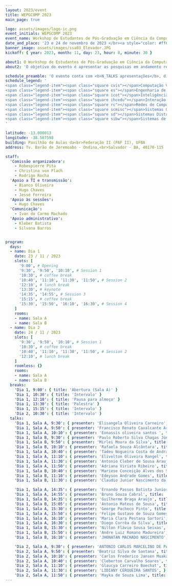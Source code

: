 ```yaml
---
layout: 2023/event
title: WEPGCOMP 2023
main_page: true

logo: assets/images/logo-ic.png
event_initials: WEPGCOMP 2023
event_name: Workshop de Estudantes de Pós-Graduação em Ciência da Computação do PGCOMP-UFBA
date_and_place: '23 e 24 de novembro de 2023 </br><a style="color: #ff6600;" href="http://www.igeo.ufba.br">Auditório do Instituto de Geociências - UFBA</a>'
banner_image: assets/images/ssa03_Elevador.JPG
kickoff: { year: 2023, month: 11, day: 23, hour: 8, minute: 30 }

about1: O Workshop de Estudantes de Pós-Graduação em Ciência da Computação – WEPGCOMP – é um evento anual organizado pelo Programa de Pós Graduação em Ciência da Computação (PGCOMP) da Universidade Federal da Bahia (UFBA).
about2: 'O objetivo do evento é apresentar as pesquisas em andamento realizadas pelos alunos de doutorado (a partir do segundo ano), bem como propiciar um ambiente de troca de conhecimento e congregação para toda a comunidade.'

schedule_preamble: 'O evento conta com <b>N_TALKS apresentações</b>, divididas em <b>N_SESSIONS sessões</b> ao longo de <b>N_DAYS dias</b>.<br>Os <b>slides</b> estarão disponíveis na <a style="font-weight: bold; color: #ff6600;" href="https://zenodo.org/communities/wepgcomp2023/">comunidade do PGCOMP no Zenodo</a>.'
schedule_legend: '
<span class="legend-item"><span class="square cvis"></span>Computação Visual</span>
<span class="legend-item"><span class="square es"></span>Engenharia de Software</span>
<span class="legend-item"><span class="square icot"></span>Inteligência Computacional e</span> <span class="legend-item">Otimização</span>
<span class="legend-item"><span class="square ihcedu"></span>Interação Humano-Computador</span> <span class="legend-item">e Informática e Educação</span>
<span class="legend-item"><span class="square rc"></span>Redes de Computadores</span>
<span class="legend-item"><span class="square scmisc"></span>Sistemas Computacionais</span>
<span class="legend-item"><span class="square sd"></span>Sistemas Distribuídos</span>
<span class="legend-item"><span class="square sibw"></span>Sistemas de Informação,</span> <span class="legend-item">Banco de Dados e Web</span>
'

latitude: -13.000013
longitude: -38.507598
building: Pavilhão de Aulas da<br>Federação II (PAF II), UFBA
address: Tv. Barão de Jeremoabo - Ondina,<br>Salvador - BA, 40170-115

staff:
  'Comissão organizadora':
    - Robespierre Pita
    - Christina von Flach
    - Rodrigo Rocha
  'Apoio a TI e transmissão':
    - Bianco Oliveira
    - Hugo Chaves
    - Jessé Ferreira
  'Apoio às sessões':
    - Hugo Chaves
  'Comunicação':
    - Ivan do Carmo Machado
  'Apoio administrativo':
    - Kleber Batista
    - Silvana Barros


program:
  days:
  - name: Dia 1
    date: 23 / 11 / 2023
    slots: [
      '9:00', # Opening
      '9:30', '9:50', '10:10', # Session 1
      '10:30', # coffee break
      '10:40', '11:10', '11:30', '11:50', # Session 2
      '12:10', # lunch break
      '13:30', # keynote
      '14:35', '14:55', # Session 3
      '15:15', # coffee break
      '15:30', '15:50', '16:10', '16:30', # Session 4
    ]
    rooms:
    - name: Sala A
    - name: Sala B
  - name: Dia 2
    date: 24 / 11 / 2023
    slots: [
      '9:30', '9:50', '10:10', # Session 1
      '10:30', # coffee break
      '10:40', '11:10', '11:30', '11:50', # Session 2
      '12:10', # lunch break
    ]
    roomless: {}
    rooms:
    - name: Sala A
    - name: Sala B
  breaks:
    'Dia 1, 9:00': { title: 'Abertura (Sala A)' }
    'Dia 1, 10:30': { title: 'Intervalo' }
    'Dia 1, 12:10': { title: 'Pausa para almoço' }
    'Dia 1, 13:30': { title: 'Palestra' }
    'Dia 1, 15:15': { title: 'Intervalo' }
    'Dia 2, 10:30': { title: 'Intervalo' }
  talks:
    'Dia 1, Sala A, 9:30': { presenter: 'Elisangela Oliveira Carneiro', title: 'Sistemas de Reputação baseados em Blockchain para ambientes IoT', advisor: 'Fabíola Gonçalves Pereira Greve', topic_abbr: 'sd', topic: 'SC: Sistemas Distribuídos (SD)', }
    'Dia 1, Sala A, 9:50': { presenter: 'Francisco Renato Cavalcante Araújo', title: 'Serviços Diferenciados em Redes Centradas na Informação', advisor: 'Leobino Nascimento Sampaio', topic_abbr: 'rc', topic: 'SC: Redes de Computadores (RC)', }
    'Dia 1, Sala A, 10:10': { presenter: 'Eonassis oliveira santos ', title: 'Restauração redes óticas EON em casos de desastres com falhas em cascata', advisor: 'Gustavo Bittencourt Figueiredo', topic_abbr: 'rc', topic: 'SC: Redes de Computadores (RC)', }
    'Dia 1, Sala B, 9:30': { presenter: 'Paulo Roberto Silva Chagas Júnior', }
    'Dia 1, Sala B, 9:50': { presenter: 'Mirlei Moura da Silva', title: 'Numerical and Time Series Distance', advisor: 'ROBESPIERRE DANTAS DA ROCHA PITA', topic_abbr: 'icot', topic: 'CA: Inteligência Computacional e Otimização (ICOT)', }
    'Dia 1, Sala B, 10:10': { presenter: 'Rafaela Souza Alcântara', title: 'Redução de artefatos metálicos em tomografias computadorizadas para área odontológica', advisor: 'ANTONIO LOPES APOLINARIO JUNIOR', topic_abbr: 'cvis', topic: 'CA: Computação Visual (CVIS)', }
    'Dia 1, Sala A, 10:40': { presenter: 'Tadeu Nogueira Costa de Andrade', title: 'Ferramentas de Estatísticas e de Inteligência Computacional para Análise do WCET em Arquiteturas Multi-core', advisor: 'George Marconi de Araujo Lima', coadvisor: 'Veronica Maria Cadena Lima', topic_abbr: 'scmisc', topic: 'SC: Sistemas Embarcados e de Tempo Real (SETR)', }
    'Dia 1, Sala A, 11:10': { presenter: 'Elivelton Oliveira Rangel', title: 'MODELAGEM COMPUTACIONAL DE ESPAÇOS URBANOS UTILIZANDO DADOS GEO-ESPACIAIS PARA SUPORTE À SISTEMAS DE GERENCIAMENTO DE  EMERGÊNCIAS', advisor: 'Maycon Leone Maciel Peixoto', coadvisor: 'Daniel Gouveia Costa', topic_abbr: 'scmisc', topic: 'CA: Sistemas de Informação, Banco de Dados e Web (SIBW)', }
    'Dia 1, Sala A, 11:30': { presenter: 'Antonio Cleber de Sousa Araujo', }
    'Dia 1, Sala A, 11:50': { presenter: 'Adriana Viriato Ribeiro', title: 'Enabling Plug-n-Play Security for Ambient Assisted-Living Applications', advisor: 'Leobino Nascimento Sampaio', topic_abbr: 'rc', topic: 'SC: Redes de Computadores (RC)', }
    'Dia 1, Sala B, 10:40': { presenter: 'Mariese Conceição Alves dos Santos', title: 'Offloading de Dados Veiculares na Edge Computing Através de Heterogêneas Redes ', advisor: 'Maycon Leone Maciel Peixoto', topic_abbr: 'icot', topic: 'CA: Inteligência Computacional e Otimização (ICOT)', }
    'Dia 1, Sala B, 11:10': { presenter: 'Edeyson Andrade Gomes', title: 'Uma abordagem baseada em ontologia para auxiliar a aplicação de princípios curriculares orientados a competências em recursos educacionais abertos.', advisor: 'Laís do Nascimento Salvador', topic_abbr: 'ihcedu', topic: 'CA: Interação Humano-Computador (IHC) e Informática e Educação (IEDU)', }
    'Dia 1, Sala B, 11:30': { presenter: 'Claudio Junior Nascimento da Silva', title: 'Sistemas de IoT Tolerante a Falhas com uso de IA e Blockchain', advisor: 'CASSIO VINICIUS SERAFIM PRAZERES', topic_abbr: 'sd', topic: 'IOT, IA, Blockchain e Tolerância a Falhas', }

    'Dia 1, Sala A, 14:35': { presenter: 'Ernando Passos Batista Junior', title: 'Solution based on deep neural networks to improve communication of reactive OpenFlow/SDN networks in Fog of Things data streams.', advisor: 'Cássio Prazeres', coadvisor: 'Gustavo Bittencourt', topic_abbr: 'sibw', topic: 'CA: Sistemas de Informação, Banco de Dados e Web (SIBW)', }
    'Dia 1, Sala A, 14:55': { presenter: 'Bruno Souza Cabral', title: 'Comparison of Generative and Sequence Labeling Methods for Portuguese Open Information Extraction', advisor: ' DANIELA BARREIRO CLARO ', coadvisor: 'Marlo Vieira dos Santos e Souza', topic_abbr: 'icot', topic: 'CA: Inteligência Computacional e Otimização (ICOT)', }
    'Dia 1, Sala B, 14:35': { presenter: 'Guilherme Braga Araújo', title: 'Explorando características de redes de dados nomeados para oferecer serviços na borda das redes para aplicações distribuídas por meio de redes veiculares.', advisor: 'Leobino Nascimento Sampaio', topic_abbr: 'rc', topic: 'SC: Redes de Computadores (RC)', }
    'Dia 1, Sala B, 15:05': { presenter: 'Antonio Mateus de Sousa', title: 'A NDN como proposta de aquitetura para a Internet do futuro baseada na Confiança', advisor: 'Leobino Nascimento Sampaio', topic_abbr: 'rc', topic: 'SC: Redes de Computadores (RC)', }
    'Dia 1, Sala A, 15:30': { presenter: 'George Pacheco Pinto', title: 'FoT-PDS: Towards Data Privacy in a Fog of Things', advisor: 'Cássio Serafim Prazeres', topic: 'CA: Internet das Coisas', }
    'Dia 1, Sala A, 15:50': { presenter: 'Felipe Gustavo de Souza Gomes', }
    'Dia 1, Sala A, 16:10': { presenter: 'Maria Clara Pestana Sartori', title: 'United for Humanity: Developing a Collaborative Model for Crowd Engagement in Crisis Recovery Campaigns', advisor: 'Vaninha Vieira', topic_abbr: 'sibw', topic: 'CA: Sistemas de Informação, Banco de Dados e Web (SIBW)', }
    'Dia 1, Sala A, 16:30': { presenter: 'Diego Corrêa da Silva', title: '{Exploiting Calibration Settings toward Fairness in Recommender Systems', advisor: 'Frederico Araújo Durão', topic_abbr: 'sibw', topic: 'CA: Sistemas de Informação, Banco de Dados e Web (SIBW)', }
    'Dia 1, Sala B, 15:30': { presenter: 'Nilton Flávio Sousa Seixas', title: 'A methodology for Data-Driven Decision Making  to improve 6G fronthaul systems.', advisor: 'Gustavo Figueiredo', topic_abbr: 'rc', topic: 'SC: Redes de Computadores (RC)', }
    'Dia 1, Sala B, 15:50': { presenter: 'Andre Luiz Romano Madureira', title: 'Otimizando Comunicações NDN em redes MANET', advisor: 'Leobino Nascimento Sampaio', topic_abbr: 'rc', topic: 'SC: Redes de Computadores (RC)', }
    'Dia 1, Sala B, 16:10': { presenter: 'JHONATAN MACHADO NASCIMENTO', }

    'Dia 2, Sala A, 9:30': { presenter: 'ANTONIO CARLOS MARCELINO DE PAULA', }
    'Dia 2, Sala A, 9:50': { presenter: 'Beatriz Silva de Santana', title: 'Exploring Psychological Safety in Software Engineering: Insights from Stack Exchange', advisor: 'MANOEL GOMES DE MENDONCA NETO', topic_abbr: 'es', topic: 'ESS: Engenharia de Software Experimental', }
    'Dia 2, Sala A, 10:10': { presenter: 'Carlos Frederico Jansen Muakad', title: 'Mapeamento de sites de pergunta e resposta: uma abordagem comparativa entre os principais sites existentes a luz da engenharia de software', advisor: 'Manoel Mendonça Neto', coadvisor: 'Glauco Carneiro', topic_abbr: 'es', topic: 'ESS: Engenharia de Software Experimental', }
    'Dia 2, Sala A, 10:40': { presenter: 'Cleberton Carvalho Soares', title: 'Modelo de maturidade em proteção de dados para adequação dos sistemas de software à Lei Geral de Proteção de Dados (LGPD)', advisor: 'Rita Suzana Pitangueira Maciel', topic_abbr: 'es', topic: 'ESS: Proteção de dados pessoais', }
    'Dia 2, Sala A, 11:10': { presenter: 'Glaucya Carreiro Boechat', title: 'Uma Investigação sobre Análise de Sentimentos e Categorização de Issues Reabertas do GitHub', advisor: 'Manoel Gomes de Mendonça Neto', coadvisor: 'Ivan do Carmo Machado', topic_abbr: 'es', topic: 'ESS: Medição, Mineração e Visualização de Software', }
    'Dia 2, Sala A, 11:30': { presenter: 'LIDIANY CERQUEIRA SANTOS', }
    'Dia 2, Sala A, 11:50': { presenter: 'Mayka de Souza Lima', title: 'A CONCEPTUAL FRAMEWORK FOR THE DESIGN OF VIRTUAL LEARNING ENVIRONMENTS', advisor: 'Rita Suzana Pintagueira Maciel', topic_abbr: 'es', topic: 'ESS: Educação em Engenharia de Software.', }
---
```



